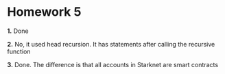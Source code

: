 # Homework 5

**1.** Done

**2.** No, it used head recursion. It has statements after calling the recursive function

**3.** Done. The difference is that all accounts in Starknet are smart contracts
